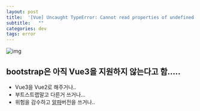 ```yaml
---
layout: post
title:  '[Vue] Uncaught TypeError: Cannot read properties of undefined (reading 'prototype')'
subtitle:   ""
categories: dev
tags: error
--- 
```

 


![img](https://chung10kr.github.io/assets/img/2022-01-30.png)


 ## bootstrap은 아직 Vue3을 지원하지 않는다고 함.....


- Vue3을 Vue2로 해주거나..
- 부트스트랩말고 다른거 쓰거나...
- 위험을 감수하고 [알파](https://www.npmjs.com/package/bootstrap-vue-3)버전을 쓰거나..

